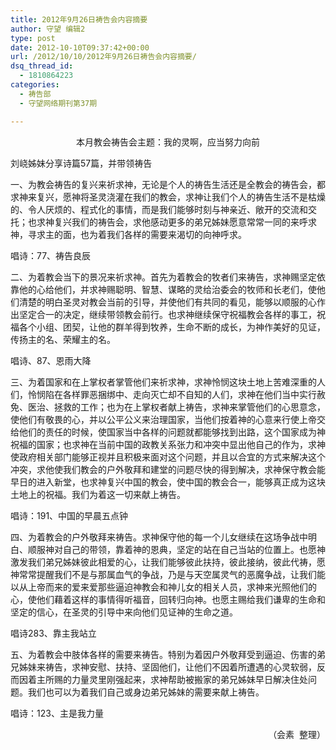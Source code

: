 ```yaml
---
title: 2012年9月26日祷告会内容摘要
author: 守望 编辑2
type: post
date: 2012-10-10T09:37:42+00:00
url: /2012/10/10/2012年9月26日祷告会内容摘要/
dsq_thread_id:
  - 1810864223
categories:
  - 祷告部
  - 守望网络期刊第37期

---
```

<p style="text-align: center;">
  <!--more-->本月教会祷告会主题：我的灵啊，应当努力向前
</p>

刘峣姊妹分享诗篇57篇，并带领祷告

一、为教会祷告的复兴来祈求神，无论是个人的祷告生活还是全教会的祷告会，都求神来复兴，愿神将圣灵浇灌在我们的教会，求神让我们个人的祷告生活不是枯燥的、令人厌烦的、程式化的事情，而是我们能够时刻与神亲近、敞开的交流和交托；也求神复兴我们的祷告会，求他感动更多的弟兄姊妹愿意常常一同的来呼求神，寻求主的面，也为着我们各样的需要来渴切的向神呼求。

唱诗：77、祷告良辰

二、为着教会当下的景况来祈求神。首先为着教会的牧者们来祷告，求神赐坚定依靠他的心给他们，并求神赐聪明、智慧、谋略的灵给治委会的牧师和长老们，使他们清楚的明白圣灵对教会当前的引导，并使他们有共同的看见，能够以顺服的心作出坚定合一的决定，继续带领教会前行。也求神继续保守祝福教会各样的事工，祝福各个小组、团契，让他的群羊得到牧养，生命不断的成长，为神作美好的见证，传扬主的名、荣耀主的名。

唱诗、87、恩雨大降

三、为着国家和在上掌权者掌管他们来祈求神，求神怜悯这块土地上苦难深重的人们，怜悯陷在各样罪恶捆绑中、走向灭亡却不自知的人们，求神在他们当中实行赦免、医治、拯救的工作；也为在上掌权者献上祷告，求神来掌管他们的心思意念，使他们有敬畏的心，并以公平公义来治理国家，当他们按着神的心意来行使上帝交给他们的责任的时候，使国家当中各样的问题就都能够找到出路，这个国家成为神祝福的国家；也求神在当前中国的政教关系张力和冲突中显出他自己的作为，求神使政府相关部门能够正视并且积极来面对这个问题，并且以合宜的方式来解决这个冲突，求他使我们教会的户外敬拜和建堂的问题尽快的得到解决，求神保守教会能早日的进入新堂，也求神复兴中国的教会，使中国的教会合一，能够真正成为这块土地上的祝福。我们为着这一切来献上祷告。

唱诗：191、中国的早晨五点钟

四、为着教会的户外敬拜来祷告。求神保守他的每一个儿女继续在这场争战中明白、顺服神对自己的带领，靠着神的恩典，坚定的站在自己当站的位置上。也愿神激发我们弟兄姊妹彼此相爱的心，让我们能够彼此扶持，彼此接纳，彼此代祷，愿神常常提醒我们不是与那属血气的争战，乃是与天空属灵气的恶魔争战，让我们能以从上帝而来的爱来爱那些逼迫神教会和神儿女的相关人员，求神来光照他们的心，使他们藉着这样的事情得听福音，回转归向神。也愿主赐给我们谦卑的生命和坚定的信心，在圣灵的引导中来向他们见证神的生命之道。

唱诗283、靠主我站立

五、为着教会中肢体各样的需要来祷告。特别为着因户外敬拜受到逼迫、伤害的弟兄姊妹来祷告，求神安慰、扶持、坚固他们，让他们不因着所遭遇的心灵软弱，反而因着主所赐的力量灵里刚强起来，求神帮助被搬家的弟兄姊妹早日解决住处问题。我们也可以为着我们自己或身边弟兄姊妹的需要来献上祷告。

唱诗：123、主是我力量

<p style="text-align: right;">
  （会素  整理）
</p>